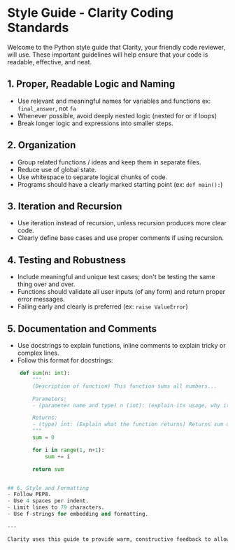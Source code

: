 # Style Guide - Clarity Coding Standards

Welcome to the Python style guide that Clarity, your friendly code reviewer, will use. 
These important guidelines will help ensure that your code is readable, effective, and neat. 

## 1. Proper, Readable Logic and Naming
- Use relevant and meaningful names for variables and functions ex: `final_answer`, not `fa`
- Whenever possible, avoid deeply nested logic (nested for or if loops)
- Break longer logic and expressions into smaller steps. 

## 2. Organization
- Group related functions / ideas and keep them in separate files.
- Reduce use of global state.
- Use whitespace to separate logical chunks of code.
- Programs should have a clearly marked starting point (ex: `def main():`)

## 3. Iteration and Recursion
- Use iteration instead of recursion, unless recursion produces more clear code.
- Clearly define base cases and use proper comments if using recursion.

## 4. Testing and Robustness
- Include meaningful and unique test cases; don't be testing the same thing over and over.
- Functions should validate all user inputs (of any form) and return proper error messages.
- Failing early and clearly is preferred (ex: `raise ValueError`)

## 5. Documentation and Comments
- Use docstrings to explain functions, inline comments to explain tricky or complex lines.
- Follow this format for docstrings: 
```python
    def sum(n: int):
        """
        (Description of function) This function sums all numbers...

        Parameters:
        - (parameter name and type) n (int): (explain its usage, why its used, where its used) Sums from 1 to n...

        Returns:
        - (type) int: (Explain what the function returns) Returns sum of numbers...
        """
        sum = 0

        for i in range(1, n+1):
            sum += i

        return sum


## 6. Style and Formatting
- Follow PEP8.
- Use 4 spaces per indent.
- Limit lines to 79 characters.
- Use f-strings for embedding and formatting.

---

Clarity uses this guide to provide warm, constructive feedback to allow you to write beautiful Python!
